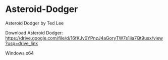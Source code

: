 # Asteroid-Dodger
Asteroid Dodger by Ted Lee

Download Asteroid Dodger:
https://drive.google.com/file/d/16fKJv0YPnzJ4aGoryTW7s1iia7Qt9usx/view?usp=drive_link

Windows x64
